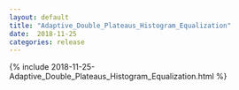 ```yaml
---
layout: default
title: "Adaptive_Double_Plateaus_Histogram_Equalization"
date:  2018-11-25
categories: release
---
```

{% include 2018-11-25-Adaptive_Double_Plateaus_Histogram_Equalization.html %}
